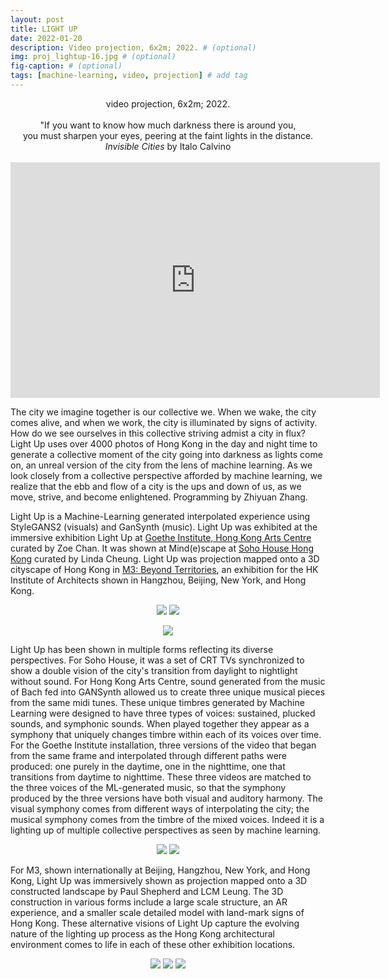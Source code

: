 ```yaml
---
layout: post
title: LIGHT UP
date: 2022-01-20
description: Video projection, 6x2m; 2022. # (optional)
img: proj_lightup-16.jpg # (optional)
fig-caption: # (optional)
tags: [machine-learning, video, projection] # add tag
---
```

<p align="center">
video projection, 6x2m; 2022.<br><br>
"If you want to know how much darkness there is around you,<br>
you must sharpen your eyes, peering at the faint lights in the distance.<br>
<i>Invisible Cities</i> by Italo Calvino<br><br>
<iframe width="591" height="377" src="https://www.youtube.com/embed/Qb_-z3vdjqo/" title="YouTube video player" frameborder="0" allow="accelerometer; autoplay; clipboard-write; encrypted-media; gyroscope; picture-in-picture" allowfullscreen></iframe>
</p>

The city we imagine together is our collective we. When we wake, the city comes alive, and when we work, the city is illuminated by signs of activity. How do we see ourselves in this collective striving admist a city in flux? Light Up uses over 4000 photos of Hong Kong in the day and night time to generate a collective moment of the city going into darkness as lights come on, an unreal version of the city from the lens of machine learning. As we look closely from a collective perspective afforded by machine learning, we realize that the ebb and flow of a city is the ups and down of us, as we move, strive, and become enlightened. Programming by Zhiyuan Zhang.

Light Up is a Machine-Learning generated interpolated experience using StyleGANS2 (visuals) and GanSynth (music). Light Up was exhibited at the immersive exhibition Light Up at [Goethe Institute, Hong Kong Arts Centre](https://www.goethe.de/ins/hon/en/ver.cfm?event_id=23590037) curated by Zoe Chan. It was shown at Mind(e)scape at [Soho House Hong Kong](https://www.instagram.com/tv/CfndrgSlYTA/?utm_source=ig_web_copy_link) curated by Linda Cheung. Light Up was projection mapped onto a 3D cityscape of Hong Kong in [M3: Beyond Territories](https://m3beyond.hk/exhibitor/picture-rhythm-studios/), an exhibition for the HK Institute of Architects shown in Hangzhou, Beijing, New York, and Hong Kong.

<p align="center">
<img src="{{site.baseurl}}/assets/img/proj_lightup-15.jpg">
<img src="{{site.baseurl}}/assets/img/proj_lightup-13.jpg">
</p>

<p align="center">
<img src="{{site.baseurl}}/assets/img/gifs_LightUp01.gif">
</p>

Light Up has been shown in multiple forms reflecting its diverse perspectives. For Soho House, it was a set of CRT TVs synchronized to show a double vision of the city's transition from daylight to nightlight without sound. For Hong Kong Arts Centre, sound generated from the music of Bach fed into GANSynth allowed us to create three unique musical pieces from the same midi tunes. These unique timbres generated by Machine Learning were designed to have three types of voices: sustained, plucked sounds, and symphonic sounds. When played together they appear as a symphony that uniquely changes timbre within each of its voices over time. For the Goethe Institute installation, three versions of the video that began from the same frame and interpolated through different paths were produced: one purely in the daytime, one in the nighttime, one that transitions from daytime to nighttime. These three videos are matched to the three voices of the ML-generated music, so that the symphony produced by the three versions have both visual and auditory harmony. The visual symphony comes from different ways of interpolating the city; the musical symphony comes from the timbre of the mixed voices. Indeed it is a lighting up of multiple collective perspectives as seen by machine learning.

<p align="center">
<img src="{{site.baseurl}}/assets/img/proj_lightup-17.jpg">
<img src="{{site.baseurl}}/assets/img/proj_lightup-12.jpg">
</p>

For M3, shown internationally at Beijing, Hangzhou, New York, and Hong Kong, Light Up was immersively shown as projection mapped onto a 3D constructed landscape by Paul Shepherd and LCM Leung. The 3D construction in various forms include a large scale structure, an AR experience, and a smaller scale detailed model with land-mark signs of Hong Kong. These alternative visions of Light Up capture the evolving nature of the lighting up process as the Hong Kong architectural environment comes to life in each of these other exhibition locations.

<p align="center">
<img src="{{site.baseurl}}/assets/img/proj_lightup-18.jpg">
<img src="{{site.baseurl}}/assets/img/figs_webimg03.jpg">
<img src="{{site.baseurl}}/assets/img/figs_webimg05.jpg">
</p>
